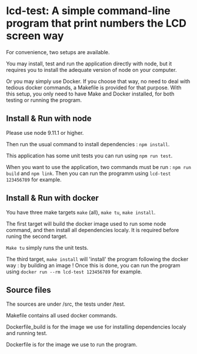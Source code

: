 lcd-test: A simple command-line program that print numbers the LCD screen way
=============================================================================

For convenience, two setups are available.

You may install, test and run the application directly with node, but it requires you to install the adequate version of node on your computer.

Or you may simply use Docker. If you choose that way, no need to deal with tedious docker commands, a Makefile is provided for that purpose.
With this setup, you only need to have Make and Docker installed, for both testing or running the program.

Install & Run with node
-----------------------

Please use node 9.11.1 or higher.

Then run the usual command to install dependencies : `npm install`.

This application has some unit tests you can run using `npm run test`.

When you want to use the application, two commands must be run : `npm run build` and `npm link`.
Then you can run the programm using `lcd-test 123456789` for example.

Install & Run with docker
-------------------------

You have three make targets `make` (all), `make tu`, `make install`.

The first target will build the docker image used to run some node command, and then install all dependencies localy. It is required before runing the second target.

`Make tu` simply runs the unit tests.

The third target, `make install` will 'install' the program following the docker way : by building an image ! Once this is done, you can run the program using
`docker run --rm lcd-test 123456789` for example.

Source files
------------

The sources are under /src, the tests under /test.

Makefile contains all used docker commands.

Dockerfile_build is for the image we use for installing dependencies localy and running test.

Dockerfile is for the image we use to run the program.
